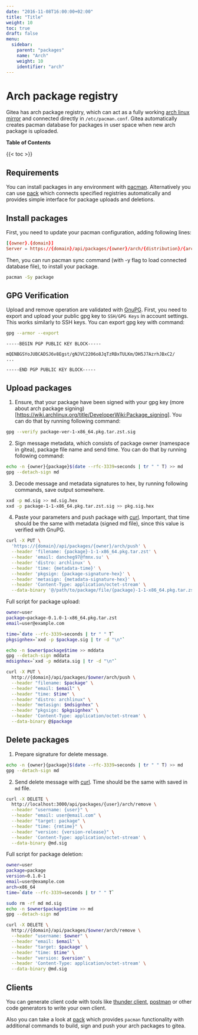 ```yaml
---
date: "2016-11-08T16:00:00+02:00"
title: "Title"
weight: 10
toc: true
draft: false
menu:
  sidebar:
    parent: "packages"
    name: "Arch"
    weight: 10
    identifier: "arch"
---
```


# Arch package registry

Gitea has arch package registry, which can act as a fully working [arch linux mirror](https://wiki.archlinux.org/title/mirrors) and connected directly in `/etc/pacman.conf`. Gitea automatically creates pacman database for packages in user space when new arch package is uploaded.

**Table of Contents**

{{< toc >}}

## Requirements

You can install packages in any environment with [pacman](https://wiki.archlinux.org/title/Pacman). Alternatively you can use [pack](https://fmnx.su/core/pack) which connects specified registries automatically and provides simple interface for package uploads and deletions.

## Install packages

First, you need to update your pacman configuration, adding following lines:

```conf
[{owner}.{domain}]
Server = https://{domain}/api/packages/{owner}/arch/{distribution}/{architecture}
```

Then, you can run pacman sync command (with -y flag to load connected database file), to install your package.

```sh
pacman -Sy package
```

## GPG Verification

Upload and remove operation are validated with [GnuPG](https://gnupg.org/). First, you need to export and upload your public gpg key to `SSH/GPG Keys` in account settings. This works similarly to SSH keys. You can export gpg key with command:

```sh
gpg --armor --export
```

```
-----BEGIN PGP PUBLIC KEY BLOCK-----

mQENBGSYoJUBCADSJ6v8Egst/gNJVC2206o8JqTzRBxTULKm/DH5J7AzrhJBxC2/
...

-----END PGP PUBLIC KEY BLOCK-----
```

## Upload packages

1. Ensure, that your package have been signed with your gpg key (more about arch package signing)[https://wiki.archlinux.org/title/DeveloperWiki:Package_signing]. You can do that by running following command:

```sh
gpg --verify package-ver-1-x86_64.pkg.tar.zst.sig
```

2. Sign message metadata, which consists of package owner (namespace in gitea), package file name and send time. You can do that by running following command:

```sh
echo -n {owner}{package}$(date --rfc-3339=seconds | tr " " T) >> md
gpg --detach-sign md
```

3. Decode message and metadata signatures to hex, by running following commands, save output somewhere.

```sh
xxd -p md.sig >> md.sig.hex
xxd -p package-1-1-x86_64.pkg.tar.zst.sig >> pkg.sig.hex
```

4. Paste your parameters and push package with [curl](https://curl.se/). Important, that time should be the same with metadata (signed md file), since this value is verified with GnuPG.

```sh
curl -X PUT \
  'https://{domain}/api/packages/{owner}/arch/push' \
  --header 'filename: {package}-1-1-x86_64.pkg.tar.zst' \
  --header 'email: dancheg97@fmnx.su' \
  --header 'distro: archlinux' \
  --header 'time: {metadata-time}' \
  --header 'pkgsign: {package-signature-hex}' \
  --header 'metasign: {metadata-signature-hex}' \
  --header 'Content-Type: application/octet-stream' \
  --data-binary '@/path/to/package/file/{package}-1-1-x86_64.pkg.tar.zst'
```

Full script for package upload:

```sh
owner=user
package=package-0.1.0-1-x86_64.pkg.tar.zst
email=user@example.com

time=`date --rfc-3339=seconds | tr " " T`
pkgsignhex=`xxd -p $package.sig | tr -d "\n"`

echo -n $owner$package$time >> mddata
gpg --detach-sign mddata
mdsignhex=`xxd -p mddata.sig | tr -d "\n"`

curl -X PUT \
  http://{domain}/api/packages/$owner/arch/push \
  --header "filename: $package" \
  --header "email: $email" \
  --header "time: $time" \
  --header "distro: archlinux" \
  --header "metasign: $mdsignhex" \
  --header "pkgsign: $pkgsignhex" \
  --header 'Content-Type: application/octet-stream' \
  --data-binary @$package
```

## Delete packages

1. Prepare signature for delete message.

```sh
echo -n {owner}{package}$(date --rfc-3339=seconds | tr " " T) >> md
gpg --detach-sign md
```

2. Send delete message with [curl](https://curl.se/). Time should be the same with saved in `md` file.

```sh
curl -X DELETE \
  http://localhost:3000/api/packages/{user}/arch/remove \
  --header "username: {user}" \
  --header "email: user@email.com" \
  --header "target: package" \
  --header "time: {rmtime}" \
  --header "version: {version-release}" \
  --header 'Content-Type: application/octet-stream' \
  --data-binary @md.sig
```

Full script for package deletion:

```sh
owner=user
package=package
version=0.1.0-1
email=user@example.com
arch=x86_64
time=`date --rfc-3339=seconds | tr " " T`

sudo rm -rf md md.sig
echo -n $owner$package$time >> md
gpg --detach-sign md

curl -X DELETE \
  http://{domain}/api/packages/$owner/arch/remove \
  --header "username: $owner" \
  --header "email: $email" \
  --header "target: $package" \
  --header "time: $time" \
  --header "version: $version" \
  --header 'Content-Type: application/octet-stream' \
  --data-binary @md.sig
```

## Clients

You can generate client code with tools like [thunder client](https://marketplace.visualstudio.com/items?itemName=rangav.vscode-thunder-client), [postman](https://blog.postman.com/curl-and-postman-work-wonderfully-together/) or other code generators to write your own client.

Also you can take a look at [pack](https://fmnx.su/core/pack) which provides `pacman` functionality with additional commands to build, sign and push your arch packages to gitea.

